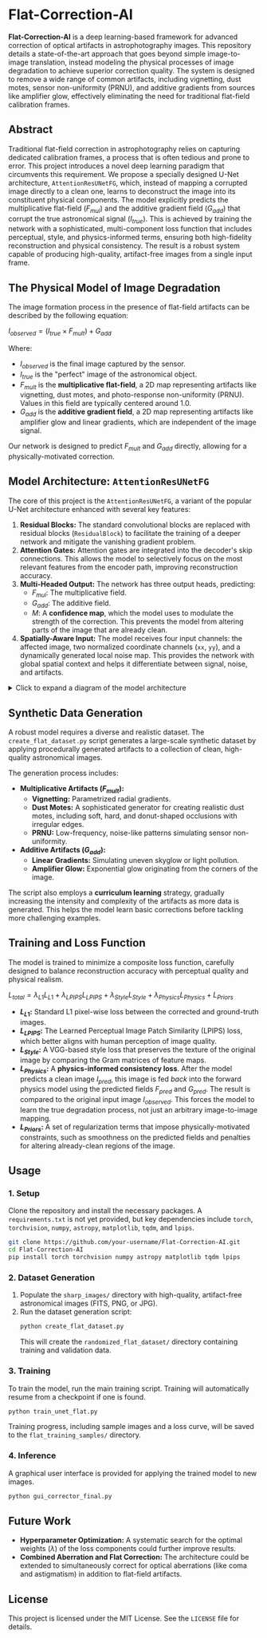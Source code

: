 # Flat-Correction-AI

**Flat-Correction-AI** is a deep learning-based framework for advanced correction of optical artifacts in astrophotography images. This repository details a state-of-the-art approach that goes beyond simple image-to-image translation, instead modeling the physical processes of image degradation to achieve superior correction quality. The system is designed to remove a wide range of common artifacts, including vignetting, dust motes, sensor non-uniformity (PRNU), and additive gradients from sources like amplifier glow, effectively eliminating the need for traditional flat-field calibration frames.

## Abstract

Traditional flat-field correction in astrophotography relies on capturing dedicated calibration frames, a process that is often tedious and prone to error. This project introduces a novel deep learning paradigm that circumvents this requirement. We propose a specially designed U-Net architecture, `AttentionResUNetFG`, which, instead of mapping a corrupted image directly to a clean one, learns to deconstruct the image into its constituent physical components. The model explicitly predicts the multiplicative flat-field ($F_{mul}$) and the additive gradient field ($G_{add}$) that corrupt the true astronomical signal ($I_{true}$). This is achieved by training the network with a sophisticated, multi-component loss function that includes perceptual, style, and physics-informed terms, ensuring both high-fidelity reconstruction and physical consistency. The result is a robust system capable of producing high-quality, artifact-free images from a single input frame.

## The Physical Model of Image Degradation

The image formation process in the presence of flat-field artifacts can be described by the following equation:

$I_{observed} = (I_{true} \times F_{mult}) + G_{add}$

Where:
-   $I_{observed}$ is the final image captured by the sensor.
-   $I_{true}$ is the "perfect" image of the astronomical object.
-   $F_{mult}$ is the **multiplicative flat-field**, a 2D map representing artifacts like vignetting, dust motes, and photo-response non-uniformity (PRNU). Values in this field are typically centered around 1.0.
-   $G_{add}$ is the **additive gradient field**, a 2D map representing artifacts like amplifier glow and linear gradients, which are independent of the image signal.

Our network is designed to predict $F_{mult}$ and $G_{add}$ directly, allowing for a physically-motivated correction.

## Model Architecture: `AttentionResUNetFG`

The core of this project is the `AttentionResUNetFG`, a variant of the popular U-Net architecture enhanced with several key features:

1.  **Residual Blocks:** The standard convolutional blocks are replaced with residual blocks (`ResidualBlock`) to facilitate the training of a deeper network and mitigate the vanishing gradient problem.
2.  **Attention Gates:** Attention gates are integrated into the decoder's skip connections. This allows the model to selectively focus on the most relevant features from the encoder path, improving reconstruction accuracy.
3.  **Multi-Headed Output:** The network has three output heads, predicting:
    -   $F_{mul}$: The multiplicative field.
    -   $G_{add}$: The additive field.
    -   $M$: A **confidence map**, which the model uses to modulate the strength of the correction. This prevents the model from altering parts of the image that are already clean.
4.  **Spatially-Aware Input:** The model receives four input channels: the affected image, two normalized coordinate channels (`xx`, `yy`), and a dynamically generated local noise map. This provides the network with global spatial context and helps it differentiate between signal, noise, and artifacts.

<details>
<summary>Click to expand a diagram of the model architecture</summary>

```mermaid
graph TD
    subgraph Input
        A[Image + Coords + Noise]
    end

    subgraph Encoder
        A --> B(enc1: ResBlock 4->64);
        B --> C{pool1: MaxPool2d};
        C --> D(enc2: ResBlock 64->128);
        D --> E{pool2: MaxPool2d};
        E --> F(enc3: ResBlock 128->256);
        F --> G{pool3: MaxPool2d};
        G --> H(enc4: ResBlock 256->512);
        H --> I{pool4: MaxPool2d};
    end

    subgraph Bottleneck
        I --> J(bottleneck: ResBlock 512->1024);
    end

    subgraph Decoder
        J --> K(up4: Upsample);
        K --> L(dec_conv4: ResBlock 1024->512);
        subgraph Skip Connection 4
            H --> M(att4: AttentionGate);
            L --> M;
        end
        M --> N(dec_combine4: ResBlock 1024->512);
        N --> O(up3: Upsample);
        O --> P(dec_conv3: ResBlock 512->256);
        subgraph Skip Connection 3
            F --> Q(att3: AttentionGate);
            P --> Q;
        end
        Q --> R(dec_combine3: ResBlock 512->256);
        R --> S(up2: Upsample);
        S --> T(dec_conv2: ResBlock 256->128);
        subgraph Skip Connection 2
            D --> U(att2: AttentionGate);
            T --> U;
        end
        U --> V(dec_combine2: ResBlock 256->128);
        V --> W(up1: Upsample);
        W --> X(dec_conv1: ResBlock 128->64);
        subgraph Skip Connection 1
            B --> Y(att1: AttentionGate);
            X --> Y;
        end
        Y --> Z(dec_combine1: ResBlock 128->64);
    end
    
    subgraph Output Heads
        Z --> AA(out_conv: Conv2d 64->3);
        AA --> BB[F_mul prediction];
        AA --> CC[G_add prediction];
        AA --> DD[M (confidence) prediction];
    end
```
</details>

## Synthetic Data Generation

A robust model requires a diverse and realistic dataset. The `create_flat_dataset.py` script generates a large-scale synthetic dataset by applying procedurally generated artifacts to a collection of clean, high-quality astronomical images.

The generation process includes:
-   **Multiplicative Artifacts ($F_{mult}$):**
    -   **Vignetting:** Parametrized radial gradients.
    -   **Dust Motes:** A sophisticated generator for creating realistic dust motes, including soft, hard, and donut-shaped occlusions with irregular edges.
    -   **PRNU:** Low-frequency, noise-like patterns simulating sensor non-uniformity.
-   **Additive Artifacts ($G_{add}$):**
    -   **Linear Gradients:** Simulating uneven skyglow or light pollution.
    -   **Amplifier Glow:** Exponential glow originating from the corners of the image.

The script also employs a **curriculum learning** strategy, gradually increasing the intensity and complexity of the artifacts as more data is generated. This helps the model learn basic corrections before tackling more challenging examples.

## Training and Loss Function

The model is trained to minimize a composite loss function, carefully designed to balance reconstruction accuracy with perceptual quality and physical realism.

$L_{total} = \lambda_{L1} L_{L1} + \lambda_{LPIPS} L_{LPIPS} + \lambda_{Style} L_{Style} + \lambda_{Physics} L_{Physics} + L_{Priors}$

-   **$L_{L1}$:** Standard L1 pixel-wise loss between the corrected and ground-truth images.
-   **$L_{LPIPS}$:** The Learned Perceptual Image Patch Similarity (LPIPS) loss, which better aligns with human perception of image quality.
-   **$L_{Style}$:** A VGG-based style loss that preserves the texture of the original image by comparing the Gram matrices of feature maps.
-   **$L_{Physics}$:** A **physics-informed consistency loss**. After the model predicts a clean image $I_{pred}$, this image is fed *back* into the forward physics model using the predicted fields $F_{pred}$ and $G_{pred}$. The result is compared to the original input image $I_{observed}$. This forces the model to learn the true degradation process, not just an arbitrary image-to-image mapping.
-   **$L_{Priors}$:** A set of regularization terms that impose physically-motivated constraints, such as smoothness on the predicted fields and penalties for altering already-clean regions of the image.

## Usage

### 1. Setup
Clone the repository and install the necessary packages. A `requirements.txt` is not yet provided, but key dependencies include `torch`, `torchvision`, `numpy`, `astropy`, `matplotlib`, `tqdm`, and `lpips`.

```bash
git clone https://github.com/your-username/Flat-Correction-AI.git
cd Flat-Correction-AI
pip install torch torchvision numpy astropy matplotlib tqdm lpips
```

### 2. Dataset Generation
1.  Populate the `sharp_images/` directory with high-quality, artifact-free astronomical images (FITS, PNG, or JPG).
2.  Run the dataset generation script:
    ```bash
    python create_flat_dataset.py
    ```
    This will create the `randomized_flat_dataset/` directory containing training and validation data.

### 3. Training
To train the model, run the main training script. Training will automatically resume from a checkpoint if one is found.
```bash
python train_unet_flat.py
```
Training progress, including sample images and a loss curve, will be saved to the `flat_training_samples/` directory.

### 4. Inference
A graphical user interface is provided for applying the trained model to new images.
```bash
python gui_corrector_final.py
```

## Future Work
-   **Hyperparameter Optimization:** A systematic search for the optimal weights ($\lambda$) of the loss components could further improve results.
-   **Combined Aberration and Flat Correction:** The architecture could be extended to simultaneously correct for optical aberrations (like coma and astigmatism) in addition to flat-field artifacts.

## License
This project is licensed under the MIT License. See the `LICENSE` file for details.
